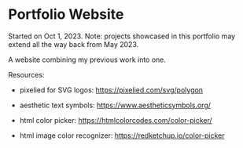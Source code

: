 # Portfolio Website

Started on Oct 1, 2023. 
Note: projects showcased in this portfolio may extend all the way back from May 2023. 

A website combining my previous work into one.

Resources:

- pixelied for SVG logos: https://pixelied.com/svg/polygon 

- aesthetic text symbols: https://www.aestheticsymbols.org/

- html color picker: https://htmlcolorcodes.com/color-picker/

- html image color recognizer: https://redketchup.io/color-picker 
